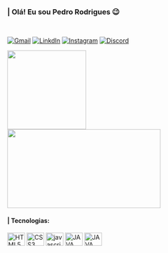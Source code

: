 ### | Olá! Eu sou Pedro Rodrigues 😉
<br/>

[![Gmail](https://img.shields.io/badge/Gmail-D14836?style=for-the-badge&logo=gmail&logoColor=white)](mailto:pedrorsrodrigues12@gmail.com)
[![LinkdIn](https://img.shields.io/badge/LinkedIn-0077B5?style=for-the-badge&logo=linkedin&logoColor=white)](https://www.linkedin.com/in/pedro-rodrigues-50986a262/)
[![Instagram](https://img.shields.io/badge/Instagram-E4405F?style=for-the-badge&logo=instagram&logoColor=white)](https://www.instagram.com/euopedu/)
[![Discord](https://img.shields.io/badge/Discord-7289DA?style=for-the-badge&logo=discord&logoColor=white)](https://discord.com/channels/@me) 
<br/>

<div>
    <img height="180em" src="https://github-readme-stats.vercel.app/api?username=Pedro-Rodrigues-12&show_icons=true&theme=radical"/>
    <img height="180em"  width="350" src="https://github-readme-stats.vercel.app/api/top-langs/?username=Pedro-Rodrigues-12&show_icons=true&count_private=true&theme=dracula"/>
</div>

#### | Tecnologias:

<div style="display: inline_block">
    <img align="center"  alt="HTML5" src="https://cdn.jsdelivr.net/gh/devicons/devicon/icons/html5/html5-original.svg" height="30" width="40"/>
    <img align="center"  alt="CSS3" src="https://cdn.jsdelivr.net/gh/devicons/devicon/icons/css3/css3-original.svg" height="30" width="40" />
    <img align="center"  alt="javascript" src="https://cdn.jsdelivr.net/gh/devicons/devicon/icons/javascript/javascript-original.svg"  height="30" width="40"/>
    <img align="center"  alt="JAVA" src="https://cdn.jsdelivr.net/gh/devicons/devicon/icons/java/java-original.svg"  height="30" width="40"/>
    <img align="center"  alt="JAVA" src="https://cdn.jsdelivr.net/gh/devicons/devicon/icons/mysql/mysql-plain-wordmark.svg"  height="30" width="40"/>
    
</div><br/>




